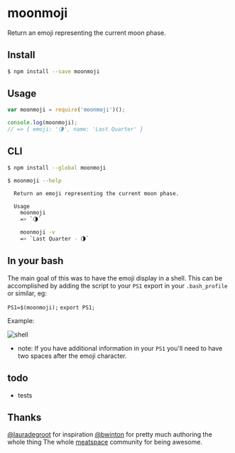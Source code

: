 moonmoji
========
Return an emoji representing the current moon phase.

Install
------------
```sh
$ npm install --save moonmoji
```

Usage
-----
```js
var moonmoji = require('moonmoji')();

console.log(moonmoji);
// => { emoji: '🌗', name: 'Last Quarter' }
```

CLI
---
```sh
$ npm install --global moonmoji
```

```sh
$ moonmoji --help

  Return an emoji representing the current moon phase.

  Usage
    moonmoji
    => `🌗`

    moonmoji -v
    => `Last Quarter - 🌗`
```

In your bash
------------
The main goal of this was to have the emoji display in a shell. This can be accomplished by adding the script to your `PS1` export in your `.bash_profile` or similar, eg:

`PS1=$(moonmoji);`
`export PS1;`

Example:

![shell](http://i.imgur.com/NiWPceH.png)

* note: If you have additional information in your `PS1` you'll need to have two spaces after the emoji character.

todo
----
- tests

Thanks
------

[@lauradegroot](https://github.com/lauradegroot) for inspiration
[@bwinton](https://github.com/bwinton) for pretty much authoring the whole thing
The whole [meatspace](https://chat.meatspac.es/) community for being awesome.
